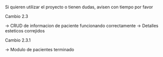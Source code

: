 Si quieren utilizar el proyecto o tienen dudas, avisen con tiempo por favor

Cambio 2.3

  -> CRUD de informacion de paciente funcionando correctamente
  -> Detalles esteticos correjidos

Cambio 2.3.1

  -> Modulo de pacientes terminado
